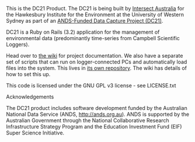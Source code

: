 This is the DC21 Product. The DC21 is being built by [Intersect Australia](http://www.intersect.org.au/) for the Hawkesbury Institute for the Environment at the University of Western Sydney as part of an [ANDS-Funded Data Capture Project (DC21)](http://www.ands.org.au).

DC21 is a Ruby on Rails (3.2) application for the management of environmental data (predominantly time-series from Campbell Scientific Loggers).

Head over to [the wiki](https://github.com/IntersectAustralia/dc21/wiki) for project documentation.
We also have a separate set of scripts that can run on logger-connected PCs and automatically load files into the system. This lives in [its own repository](https://github.com/IntersectAustralia/restful-api-uploader). The wiki has details of how to set this up.

This code is licensed under the GNU GPL v3 license - see LICENSE.txt

Acknowledgements

The DC21 product includes software development funded by the Australian National Data Service (ANDS, http://ands.org.au). ANDS is supported by the Australian Government through the National Collaborative Research Infrastructure Strategy Program and the Education Investment Fund (EIF) Super Science Initiative.

